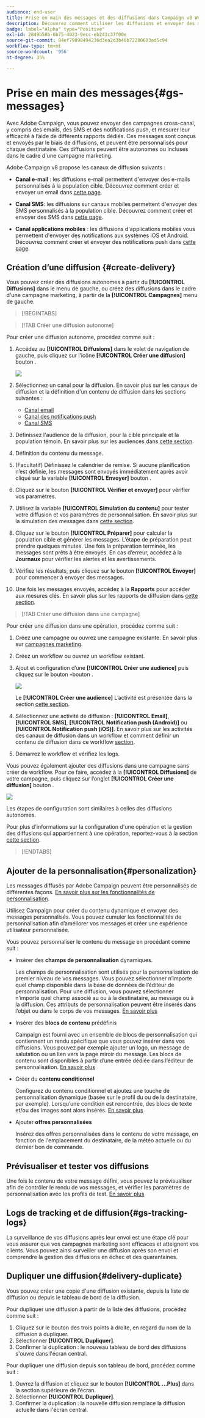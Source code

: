 ```yaml
---
audience: end-user
title: Prise en main des messages et des diffusions dans Campaign v8 Web
description: Découvrez comment utiliser les diffusions et envoyer des messages à l’aide de Campaign Web.
badge: label="Alpha" type="Positive"
exl-id: 2849b58b-6b75-4023-9ecc-eb243c37f00e
source-git-commit: 84ef79098494236d3ea2d3b46b72280603ad5c94
workflow-type: tm+mt
source-wordcount: '956'
ht-degree: 35%

---
```


# Prise en main des messages{#gs-messages}


Avec Adobe Campaign, vous pouvez envoyer des campagnes cross-canal, y compris des emails, des SMS et des notifications push, et mesurer leur efficacité à l’aide de différents rapports dédiés. Ces messages sont conçus et envoyés par le biais de diffusions, et peuvent être personnalisés pour chaque destinataire. Ces diffusions peuvent être autonomes ou incluses dans le cadre d&#39;une campagne marketing.

Adobe Campaign v8 propose les canaux de diffusion suivants :

* **Canal e-mail** : les diffusions e-mail permettent d&#39;envoyer des e-mails personnalisés à la population cible. Découvrez comment créer et envoyer un email dans [cette page](../email/create-email.md).

* **Canal SMS**: les diffusions sur canaux mobiles permettent d&#39;envoyer des SMS personnalisés à la population cible.  Découvrez comment créer et envoyer des SMS dans [cette page](../sms/create-sms.md).

* **Canal applications mobiles** : les diffusions d&#39;applications mobiles vous permettent d&#39;envoyer des notifications aux systèmes iOS et Android.  Découvrez comment créer et envoyer des notifications push dans [cette page](../push/gs-push.md).

## Création dʼune diffusion {#create-delivery}

Vous pouvez créer des diffusions autonomes à partir du **[!UICONTROL Diffusions]** dans le menu de gauche, ou créez des diffusions dans le cadre d&#39;une campagne marketing, à partir de la **[!UICONTROL Campagnes]** menu de gauche.

>[!BEGINTABS]

>[!TAB Créer une diffusion autonome]

Pour créer une diffusion autonome, procédez comme suit :

1. Accédez au **[!UICONTROL Diffusions]** dans le volet de navigation de gauche, puis cliquez sur l’icône **[!UICONTROL Créer une diffusion]** bouton .

   ![](assets/create-a-delivery.png)

1. Sélectionnez un canal pour la diffusion. En savoir plus sur les canaux de diffusion et la définition d&#39;un contenu de diffusion dans les sections suivantes :

   * [Canal email](../email/create-email.md)
   * [Canal des notifications push](../push/gs-push.md)
   * [Canal SMS](../sms/create-sms.md)

1. Définissez l&#39;audience de la diffusion, pour la cible principale et la population témoin. En savoir plus sur les audiences dans [cette section](../audience/about-audiences.md).
1. Définition du contenu du message.
1. (Facultatif) Définissez le calendrier de remise. Si aucune planification n’est définie, les messages sont envoyés immédiatement après avoir cliqué sur la variable **[!UICONTROL Envoyer]** bouton .
1. Cliquez sur le bouton  **[!UICONTROL Vérifier et envoyer]** pour vérifier vos paramètres.
1. Utilisez la variable  **[!UICONTROL Simulation du contenu]** pour tester votre diffusion et vos paramètres de personnalisation. En savoir plus sur la simulation des messages dans [cette section](../preview-test/preview-test.md).
1. Cliquez sur le bouton  **[!UICONTROL Préparer]** pour calculer la population cible et générer les messages. L’étape de préparation peut prendre quelques minutes. Une fois la préparation terminée, les messages sont prêts à être envoyés. En cas d’erreur, accédez à la **Journaux** pour vérifier les alertes et les avertissements.
1. Vérifiez les résultats, puis cliquez sur le bouton  **[!UICONTROL Envoyer]** pour commencer à envoyer des messages.
1. Une fois les messages envoyés, accédez à la **Rapports** pour accéder aux mesures clés. En savoir plus sur les rapports de diffusion dans [cette section](../reporting/delivery-reports.md).

>[!TAB Créer une diffusion dans une campagne]

Pour créer une diffusion dans une opération, procédez comme suit :

1. Créez une campagne ou ouvrez une campagne existante. En savoir plus sur [campagnes marketing](../campaigns/gs-campaigns.md).
1. Créez un workflow ou ouvrez un workflow existant.
1. Ajout et configuration d’une **[!UICONTROL Créer une audience]** puis cliquez sur le bouton `+`bouton .

   ![](assets/add-delivery-in-wf.png)

   Le **[!UICONTROL Créer une audience]** L’activité est présentée dans la section [cette section](../workflows/activities/build-audience.md).

1. Sélectionnez une activité de diffusion : **[!UICONTROL Email]**, **[!UICONTROL SMS]**, **[!UICONTROL Notification push (Android)]** ou **[!UICONTROL Notification push (iOS)]**. En savoir plus sur les activités des canaux de diffusion dans un workflow et comment définir un contenu de diffusion dans ce workflow [section](../workflows/activities/about-activities.md#channel).
1. Démarrez le workflow et vérifiez les logs.

Vous pouvez également ajouter des diffusions dans une campagne sans créer de workflow. Pour ce faire, accédez à la **[!UICONTROL Diffusions]** de votre campagne, puis cliquez sur l’onglet **[!UICONTROL Créer une diffusion]** bouton .

![](assets/new-campaign-delivery.png)

Les étapes de configuration sont similaires à celles des diffusions autonomes.

Pour plus d&#39;informations sur la configuration d&#39;une opération et la gestion des diffusions qui appartiennent à une opération, reportez-vous à la section [cette section](../campaigns/gs-campaigns.md).

>[!ENDTABS]


## Ajouter de la personnalisation{#personalization}

Les messages diffusés par Adobe Campaign peuvent être personnalisés de différentes façons. [En savoir plus sur les fonctionnalités de personnalisation](../personalization/personalize.md).

Utilisez Campaign pour créer du contenu dynamique et envoyer des messages personnalisés. Vous pouvez cumuler les fonctionnalités de personnalisation afin d’améliorer vos messages et créer une expérience utilisateur personnalisée.

Vous pouvez personnaliser le contenu du message en procédant comme suit :

* Insérer des **champs de personnalisation** dynamiques.

   Les champs de personnalisation sont utilisés pour la personnalisation de premier niveau de vos messages. Vous pouvez sélectionner n’importe quel champ disponible dans la base de données de l’éditeur de personnalisation. Pour une diffusion, vous pouvez sélectionner n’importe quel champ associé au ou à la destinataire, au message ou à la diffusion. Ces attributs de personnalisation peuvent être insérés dans l’objet ou dans le corps de vos messages. [En savoir plus](../personalization/personalize.md)

* Insérer des **blocs de contenu** prédéfinis

   Campaign est fourni avec un ensemble de blocs de personnalisation qui contiennent un rendu spécifique que vous pouvez insérer dans vos diffusions. Vous pouvez par exemple ajouter un logo, un message de salutation ou un lien vers la page miroir du message. Les blocs de contenu sont disponibles à partir d’une entrée dédiée dans l’éditeur de personnalisation. [En savoir plus](../personalization/personalize.md#ootb-content-blocks)

* Créer du **contenu conditionnel**

   Configurez du contenu conditionnel et ajoutez une touche de personnalisation dynamique (basée sur le profil du ou de la destinataire, par exemple). Lorsqu’une condition est rencontrée, des blocs de texte et/ou des images sont alors insérés. [En savoir plus](../personalization/conditions.md)

* Ajouter **offres personnalisées**

   Insérez des offres personnalisées dans le contenu de votre message, en fonction de l&#39;emplacement du destinataire, de la météo actuelle ou du dernier bon de commande.


## Prévisualiser et tester vos diffusions

Une fois le contenu de votre message défini, vous pouvez le prévisualiser afin de contrôler le rendu de vos messages, et vérifier les paramètres de personnalisation avec les profils de test. [En savoir plus](../preview-test/preview-test.md)


## Logs de tracking et de diffusion{#gs-tracking-logs}

La surveillance de vos diffusions après leur envoi est une étape clé pour vous assurer que vos campagnes marketing sont efficaces et atteignent vos clients. Vous pouvez ainsi surveiller une diffusion après son envoi et comprendre la gestion des diffusions en échec et des quarantaines.

## Dupliquer une diffusion{#delivery-duplicate}

Vous pouvez créer une copie d&#39;une diffusion existante, depuis la liste de diffusion ou depuis le tableau de bord de la diffusion.

Pour dupliquer une diffusion à partir de la liste des diffusions, procédez comme suit :

1. Cliquez sur le bouton des trois points à droite, en regard du nom de la diffusion à dupliquer.
1. Sélectionner  **[!UICONTROL Dupliquer]**.
1. Confirmer la duplication : le nouveau tableau de bord des diffusions s&#39;ouvre dans l&#39;écran central.


Pour dupliquer une diffusion depuis son tableau de bord, procédez comme suit :

1. Ouvrez la diffusion et cliquez sur le bouton  **[!UICONTROL ...Plus]** dans la section supérieure de l’écran.
1. Sélectionner  **[!UICONTROL Dupliquer]**.
1. Confirmer la duplication : la nouvelle diffusion remplace la diffusion actuelle dans l&#39;écran central.

